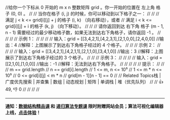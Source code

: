 //给你一个下标从 0 开始的 m x n 整数矩阵 grid 。你一开始的位置在 左上角 格子 (0, 0) 。 
//
// 当你在格子 (i, j) 的时候，你可以移动到以下格子之一： 
//
// 
// 满足 j < k <= grid[i][j] + j 的格子 (i, k) （向右移动），或者 
// 满足 i < k <= grid[i][j] + i 的格子 (k, j) （向下移动）。 
// 
//
// 请你返回到达 右下角 格子 (m - 1, n - 1) 需要经过的最少移动格子数，如果无法到达右下角格子，请你返回 -1 。 
//
// 
//
// 示例 1： 
//
// 
//
// 输入：grid = [[3,4,2,1],[4,2,3,1],[2,1,0,0],[2,4,0,0]]
//输出：4
//解释：上图展示了到达右下角格子经过的 4 个格子。
// 
//
// 示例 2： 
//
// 
//
// 输入：grid = [[3,4,2,1],[4,2,1,1],[2,1,1,0],[3,4,1,0]]
//输出：3
//解释：上图展示了到达右下角格子经过的 3 个格子。
// 
//
// 示例 3： 
//
// 
//
// 输入：grid = [[2,1,0],[1,0,0]]
//输出：-1
//解释：无法到达右下角格子。
// 
//
// 
//
// 提示： 
//
// 
// m == grid.length 
// n == grid[i].length 
// 1 <= m, n <= 10⁵ 
// 1 <= m * n <= 10⁵ 
// 0 <= grid[i][j] < m * n 
// grid[m - 1][n - 1] == 0 
// 
// Related Topics栈 | 广度优先搜索 | 并查集 | 数组 | 动态规划 | 矩阵 | 单调栈 | 堆（优先队列） 
//
// 👍 49, 👎 0 
//
//
//
//


<div id="labuladong"><hr>

**通知：[数据结构精品课](https://labuladong.online/algo/ds-class/) 和 [递归算法专题课](https://labuladong.online/algo/tree-class/) 限时附赠网站会员；算法可视化编辑器上线，[点击体验](https://labuladong.online/algo-visualize/)！**

</div>

